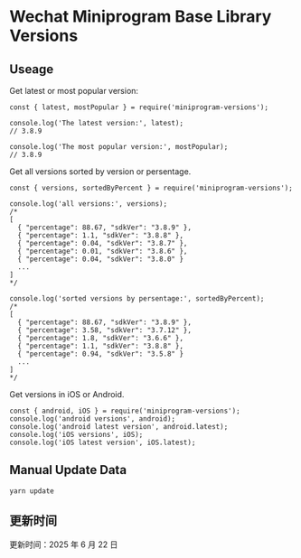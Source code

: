 
# Wechat Miniprogram Base Library Versions

## Useage

Get latest or most popular version:

```;
const { latest, mostPopular } = require('miniprogram-versions');

console.log('The latest version:', latest);
// 3.8.9

console.log('The most popular version:', mostPopular);
// 3.8.9

```

Get all versions sorted by version or persentage.

```
const { versions, sortedByPercent } = require('miniprogram-versions');

console.log('all versions:', versions);
/*
[
  { "percentage": 88.67, "sdkVer": "3.8.9" },
  { "percentage": 1.1, "sdkVer": "3.8.8" },
  { "percentage": 0.04, "sdkVer": "3.8.7" },
  { "percentage": 0.01, "sdkVer": "3.8.6" },
  { "percentage": 0.04, "sdkVer": "3.8.0" }
  ...
]
*/

console.log('sorted versions by persentage:', sortedByPercent);
/*
[
  { "percentage": 88.67, "sdkVer": "3.8.9" },
  { "percentage": 3.58, "sdkVer": "3.7.12" },
  { "percentage": 1.8, "sdkVer": "3.6.6" },
  { "percentage": 1.1, "sdkVer": "3.8.8" },
  { "percentage": 0.94, "sdkVer": "3.5.8" }
  ...
]
*/
```

Get versions in iOS or Android.

```
const { android, iOS } = require('miniprogram-versions');
console.log('android versions', android);
console.log('android latest version', android.latest);
console.log('iOS versions', iOS);
console.log('iOS latest version', iOS.latest);
```

## Manual Update Data

```
yarn update
```

## 更新时间

更新时间：2025 年 6 月 22 日
